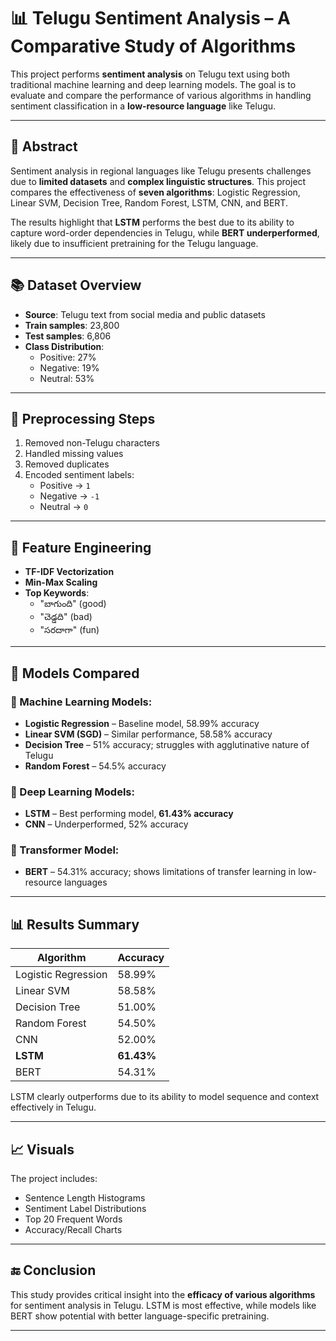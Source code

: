 # 📊 Telugu Sentiment Analysis – A Comparative Study of Algorithms

This project performs **sentiment analysis** on Telugu text using both traditional machine learning and deep learning models. The goal is to evaluate and compare the performance of various algorithms in handling sentiment classification in a **low-resource language** like Telugu.

---

## 🧠 Abstract

Sentiment analysis in regional languages like Telugu presents challenges due to **limited datasets** and **complex linguistic structures**. This project compares the effectiveness of **seven algorithms**: Logistic Regression, Linear SVM, Decision Tree, Random Forest, LSTM, CNN, and BERT. 

The results highlight that **LSTM** performs the best due to its ability to capture word-order dependencies in Telugu, while **BERT underperformed**, likely due to insufficient pretraining for the Telugu language.

---

## 📚 Dataset Overview

- **Source**: Telugu text from social media and public datasets
- **Train samples**: 23,800  
- **Test samples**: 6,806  
- **Class Distribution**:
  - Positive: 27%
  - Negative: 19%
  - Neutral: 53%

---

## 🧹 Preprocessing Steps

1. Removed non-Telugu characters
2. Handled missing values
3. Removed duplicates
4. Encoded sentiment labels:
   - Positive → `1`
   - Negative → `-1`
   - Neutral → `0`

---

## 🧪 Feature Engineering

- **TF-IDF Vectorization**
- **Min-Max Scaling**
- **Top Keywords**:
  - "బాగుంది" (good)
  - "చెడ్డది" (bad)
  - "సరదాగా" (fun)

---

## 🤖 Models Compared

### 🔸 Machine Learning Models:
- **Logistic Regression** – Baseline model, 58.99% accuracy
- **Linear SVM (SGD)** – Similar performance, 58.58% accuracy
- **Decision Tree** – 51% accuracy; struggles with agglutinative nature of Telugu
- **Random Forest** – 54.5% accuracy

### 🔸 Deep Learning Models:
- **LSTM** – Best performing model, **61.43% accuracy**
- **CNN** – Underperformed, 52% accuracy

### 🔸 Transformer Model:
- **BERT** – 54.31% accuracy; shows limitations of transfer learning in low-resource languages

---

## 📊 Results Summary

| Algorithm       | Accuracy |
|----------------|----------|
| Logistic Regression | 58.99% |
| Linear SVM          | 58.58% |
| Decision Tree       | 51.00% |
| Random Forest       | 54.50% |
| CNN                 | 52.00% |
| **LSTM**            | **61.43%** |
| BERT                | 54.31% |

LSTM clearly outperforms due to its ability to model sequence and context effectively in Telugu.

---

## 📈 Visuals

The project includes:
- Sentence Length Histograms
- Sentiment Label Distributions
- Top 20 Frequent Words
- Accuracy/Recall Charts

---


## 🔚 Conclusion

This study provides critical insight into the **efficacy of various algorithms** for sentiment analysis in Telugu. LSTM is most effective, while models like BERT show potential with better language-specific pretraining.

---

